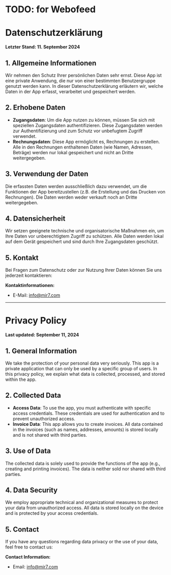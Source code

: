 
# TODO: for Webofeed
# Datenschutzerklärung
**Letzter Stand: 11. September 2024**

## 1. Allgemeine Informationen
Wir nehmen den Schutz Ihrer persönlichen Daten sehr ernst. Diese App ist eine private Anwendung, die nur von einer bestimmten Benutzergruppe genutzt werden kann. In dieser Datenschutzerklärung erläutern wir, welche Daten in der App erfasst, verarbeitet und gespeichert werden.

## 2. Erhobene Daten
- **Zugangsdaten**: Um die App nutzen zu können, müssen Sie sich mit speziellen Zugangsdaten authentifizieren. Diese Zugangsdaten werden zur Authentifizierung und zum Schutz vor unbefugtem Zugriff verwendet.
- **Rechnungsdaten**: Diese App ermöglicht es, Rechnungen zu erstellen. Alle in den Rechnungen enthaltenen Daten (wie Namen, Adressen, Beträge) werden nur lokal gespeichert und nicht an Dritte weitergegeben.

## 3. Verwendung der Daten
Die erfassten Daten werden ausschließlich dazu verwendet, um die Funktionen der App bereitzustellen (z.B. die Erstellung und das Drucken von Rechnungen). Die Daten werden weder verkauft noch an Dritte weitergegeben.

## 4. Datensicherheit
Wir setzen geeignete technische und organisatorische Maßnahmen ein, um Ihre Daten vor unberechtigtem Zugriff zu schützen. Alle Daten werden lokal auf dem Gerät gespeichert und sind durch Ihre Zugangsdaten geschützt.

## 5. Kontakt
Bei Fragen zum Datenschutz oder zur Nutzung Ihrer Daten können Sie uns jederzeit kontaktieren:

**Kontaktinformationen:**
- E-Mail: info@mir7.com

---

# Privacy Policy
**Last updated: September 11, 2024**

## 1. General Information
We take the protection of your personal data very seriously. This app is a private application that can only be used by a specific group of users. In this privacy policy, we explain what data is collected, processed, and stored within the app.

## 2. Collected Data
- **Access Data**: To use the app, you must authenticate with specific access credentials. These credentials are used for authentication and to prevent unauthorized access.
- **Invoice Data**: This app allows you to create invoices. All data contained in the invoices (such as names, addresses, amounts) is stored locally and is not shared with third parties.

## 3. Use of Data
The collected data is solely used to provide the functions of the app (e.g., creating and printing invoices). The data is neither sold nor shared with third parties.

## 4. Data Security
We employ appropriate technical and organizational measures to protect your data from unauthorized access. All data is stored locally on the device and is protected by your access credentials.

## 5. Contact
If you have any questions regarding data privacy or the use of your data, feel free to contact us:

**Contact Information:**
- Email: info@mir7.com
